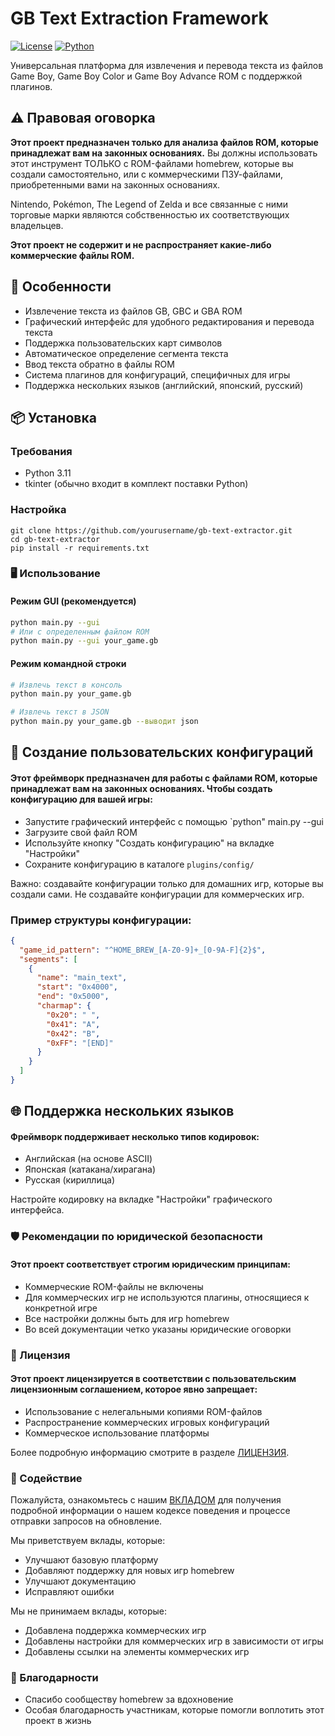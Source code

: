 # GB Text Extraction Framework

[![License](https://img.shields.io/badge/License-Custom-blue.svg)](../../LICENSE.md)
[![Python](https://img.shields.io/badge/Python-3.11-blue)](https://python.org)

Универсальная платформа для извлечения и перевода текста из файлов Game Boy, Game Boy Color и Game Boy Advance ROM с поддержкой плагинов.

[//]: # (![Скриншот GB Text Extractor]&#40;screenshot.png&#41;)

## ⚠️ Правовая оговорка

**Этот проект предназначен только для анализа файлов ROM, которые принадлежат вам на законных основаниях.** 
Вы должны использовать этот инструмент ТОЛЬКО с ROM-файлами homebrew, которые вы создали самостоятельно, или с коммерческими ПЗУ-файлами, приобретенными вами на законных основаниях.

Nintendo, Pokémon, The Legend of Zelda и все связанные с ними торговые марки являются собственностью их соответствующих владельцев.

**Этот проект не содержит и не распространяет какие-либо коммерческие файлы ROM.**

## 🚀 Особенности

- Извлечение текста из файлов GB, GBC и GBA ROM
- Графический интерфейс для удобного редактирования и перевода текста
- Поддержка пользовательских карт символов
- Автоматическое определение сегмента текста
- Ввод текста обратно в файлы ROM
- Система плагинов для конфигураций, специфичных для игры
- Поддержка нескольких языков (английский, японский, русский)

## 📦 Установка

### Требования
- Python 3.11
- tkinter (обычно входит в комплект поставки Python)

### Настройка
```
git clone https://github.com/yourusername/gb-text-extractor.git
cd gb-text-extractor
pip install -r requirements.txt
```
### 🖥️ Использование

#### Режим GUI (рекомендуется) 

```bash
python main.py --gui
# Или с определенным файлом ROM
python main.py --gui your_game.gb
```

#### Режим командной строки

```bash
# Извлечь текст в консоль
python main.py your_game.gb

# Извлечь текст в JSON
python main.py your_game.gb --выводит json
```

## 🧩 Создание пользовательских конфигураций 

#### Этот фреймворк предназначен для работы с файлами ROM, которые принадлежат вам на законных основаниях. Чтобы создать конфигурацию для вашей игры: 

- Запустите графический интерфейс с помощью `python" main.py --gui
- Загрузите свой файл ROM
- Используйте кнопку "Создать конфигурацию" на вкладке "Настройки"
- Сохраните конфигурацию в каталоге `plugins/config/`

Важно: создавайте конфигурации только для домашних игр, которые вы создали сами. Не создавайте конфигурации для коммерческих игр.

### Пример структуры конфигурации:
```json
{
  "game_id_pattern": "^HOME_BREW_[A-Z0-9]+_[0-9A-F]{2}$",
  "segments": [
    {
      "name": "main_text",
      "start": "0x4000",
      "end": "0x5000",
      "charmap": {
        "0x20": " ",
        "0x41": "A",
        "0x42": "B",
        "0xFF": "[END]"
      }
    }
  ]
}
```

## 🌐 Поддержка нескольких языков 

#### Фреймворк поддерживает несколько типов кодировок: 

- Английская (на основе ASCII)
- Японская (катакана/хирагана)
- Русская (кириллица)

Настройте кодировку на вкладке "Настройки" графического интерфейса. 

### 🛡️ Рекомендации по юридической безопасности 

#### Этот проект соответствует строгим юридическим принципам: 

- Коммерческие ROM-файлы не включены
- Для коммерческих игр не используются плагины, относящиеся к конкретной игре
- Все настройки должны быть для игр homebrew
- Во всей документации четко указаны юридические оговорки

### 📜 Лицензия 

#### Этот проект лицензируется в соответствии с пользовательским лицензионным соглашением, которое явно запрещает: 

- Использование с нелегальными копиями ROM-файлов
- Распространение коммерческих игровых конфигураций
- Коммерческое использование платформы

Более подробную информацию смотрите в разделе [ЛИЦЕНЗИЯ](LICENSE.md). 
 
### 🤝 Содействие 

Пожалуйста, ознакомьтесь с нашим [ВКЛАДОМ](CONTRIBUTING.md) для получения подробной информации о нашем кодексе поведения и процессе отправки запросов на обновление. 

Мы приветствуем вклады, которые:

- Улучшают базовую платформу
- Добавляют поддержку для новых игр homebrew
- Улучшают документацию
- Исправляют ошибки

Мы не принимаем вклады, которые: 

- Добавлена поддержка коммерческих игр
- Добавлены настройки для коммерческих игр в зависимости от игры
- Добавлены ссылки на элементы коммерческих игр

### 🙏 Благодарности 

- Спасибо сообществу homebrew за вдохновение
- Особая благодарность участникам, которые помогли воплотить этот проект в жизнь